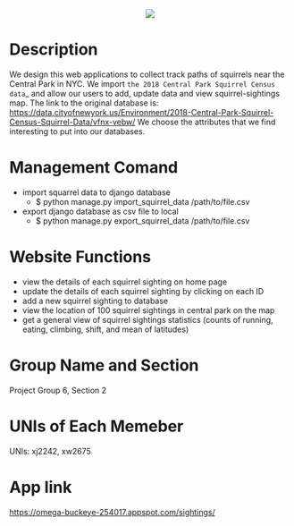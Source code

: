 <div align="center">
  <img src="https://media.npr.org/assets/img/2017/04/25/istock-115796521-fcf434f36d3d0865301cdcb9c996cfd80578ca99-s1300-c85.jpg"><br>
</div>

# Description
We design this web applications to collect track paths of squirrels near the Central Park in NYC. We import `the 2018 Central Park Squirrel Census data`_ and allow our users to add, update data and view squirrel-sightings map. The link to the original database is: https://data.cityofnewyork.us/Environment/2018-Central-Park-Squirrel-Census-Squirrel-Data/vfnx-vebw/ We choose the attributes that we find interesting to put into our databases.



# Management Comand
- import squarrel data to django database
  - $ python manage.py import_squirrel_data /path/to/file.csv
- export django database as csv file to local 
  - $ python manage.py export_squirrel_data /path/to/file.csv
 
# Website Functions
- view the details of each squirrel sighting on home page
- update the details of each squirrel sighting by clicking on each ID
- add a new squirrel sighting to database
- view the location of 100 squirrel sightings in central park on the map 
- get a general view of squirrel sightings statistics (counts of running, eating, climbing, shift, and mean of latitudes)

# Group Name and Section
Project Group 6, Section 2

# UNIs of Each Memeber
UNIs: xj2242, xw2675

# App link
https://omega-buckeye-254017.appspot.com/sightings/

